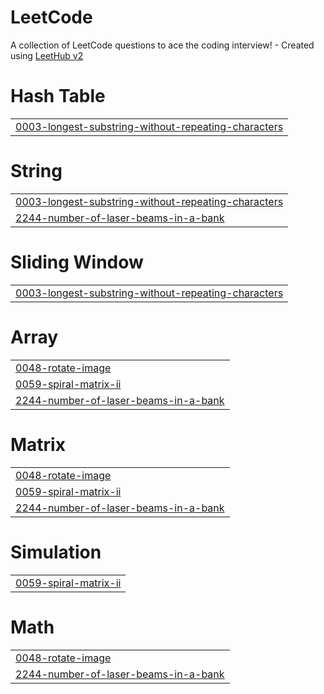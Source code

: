# LeetCode
A collection of LeetCode questions to ace the coding interview! - Created using [LeetHub v2](https://github.com/arunbhardwaj/LeetHub-2.0)


# Hash Table
|  |
| ------- |
| [0003-longest-substring-without-repeating-characters](https://github.com/AbhishekNaik1112/LeetCode/tree/master/0003-longest-substring-without-repeating-characters) |
# String
|  |
| ------- |
| [0003-longest-substring-without-repeating-characters](https://github.com/AbhishekNaik1112/LeetCode/tree/master/0003-longest-substring-without-repeating-characters) |
| [2244-number-of-laser-beams-in-a-bank](https://github.com/AbhishekNaik1112/LeetCode/tree/master/2244-number-of-laser-beams-in-a-bank) |
# Sliding Window
|  |
| ------- |
| [0003-longest-substring-without-repeating-characters](https://github.com/AbhishekNaik1112/LeetCode/tree/master/0003-longest-substring-without-repeating-characters) |
# Array
|  |
| ------- |
| [0048-rotate-image](https://github.com/AbhishekNaik1112/LeetCode/tree/master/0048-rotate-image) |
| [0059-spiral-matrix-ii](https://github.com/AbhishekNaik1112/LeetCode/tree/master/0059-spiral-matrix-ii) |
| [2244-number-of-laser-beams-in-a-bank](https://github.com/AbhishekNaik1112/LeetCode/tree/master/2244-number-of-laser-beams-in-a-bank) |
# Matrix
|  |
| ------- |
| [0048-rotate-image](https://github.com/AbhishekNaik1112/LeetCode/tree/master/0048-rotate-image) |
| [0059-spiral-matrix-ii](https://github.com/AbhishekNaik1112/LeetCode/tree/master/0059-spiral-matrix-ii) |
| [2244-number-of-laser-beams-in-a-bank](https://github.com/AbhishekNaik1112/LeetCode/tree/master/2244-number-of-laser-beams-in-a-bank) |
# Simulation
|  |
| ------- |
| [0059-spiral-matrix-ii](https://github.com/AbhishekNaik1112/LeetCode/tree/master/0059-spiral-matrix-ii) |
# Math
|  |
| ------- |
| [0048-rotate-image](https://github.com/AbhishekNaik1112/LeetCode/tree/master/0048-rotate-image) |
| [2244-number-of-laser-beams-in-a-bank](https://github.com/AbhishekNaik1112/LeetCode/tree/master/2244-number-of-laser-beams-in-a-bank) |